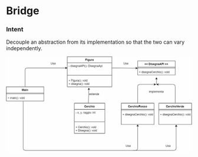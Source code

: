 # Bridge #

### Intent ###
Decouple an abstraction from its implementation so that the two can vary
independently. 

![Adapter Image](../../../../../../resources/static/images/bridge.jpg)